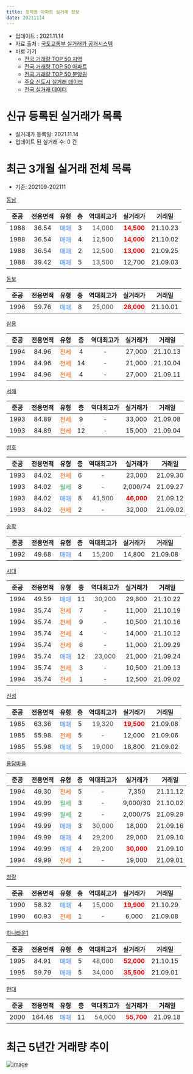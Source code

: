 ```yaml
---
title: 청학동 아파트 실거래 정보
date: 20211114
---
```


* 업데이트 : 2021.11.14
* 자료 출처 : [국토교통부 실거래가 공개시스템](http://rt.molit.go.kr)
* 바로 가기
    * [전국 거래량 TOP 50 지역](https://apt-info.github.io/apt-trade-info/tr)
    * [전국 거래량 TOP 50 아파트](https://apt-info.github.io/apt-trade-info/ta)
    * [전국 거래량 TOP 50 분양권](https://apt-info.github.io/apt-trade-info/tb)
    * [주요 신도시 실거래 데이터](https://apt-info.github.io/apt-trade-info/newtown)
    * [전국 실거래 데이터](https://apt-info.github.io/apt-trade-info/all)



<script async src="https://pagead2.googlesyndication.com/pagead/js/adsbygoogle.js"></script>
<!-- 기본광고 -->
<ins class="adsbygoogle"
     style="display:block"
     data-ad-client="ca-pub-1142216861245946"
     data-ad-slot="4805727019"
     data-ad-format="auto"
     data-full-width-responsive="true"></ins>
<script>
     (adsbygoogle = window.adsbygoogle || []).push({});
</script>


# 신규 등록된 실거래가 목록

* 실거래가 등록일: 2021.11.14
* 업데이트 된 실거래 수: 0 건




<script async src="https://pagead2.googlesyndication.com/pagead/js/adsbygoogle.js"></script>
<!-- 기본광고 -->
<ins class="adsbygoogle"
     style="display:block"
     data-ad-client="ca-pub-1142216861245946"
     data-ad-slot="4805727019"
     data-ad-format="auto"
     data-full-width-responsive="true"></ins>
<script>
     (adsbygoogle = window.adsbygoogle || []).push({});
</script>


# 최근 3개월 실거래 전체 목록
* 기준: 202109-202111


[동남](https://search.naver.com/search.naver?query=%EB%8F%99%EB%82%A8)

|준공|전용면적|유형|층|역대최고가|실거래가|거래일|
|:---:|:---:|:---:|:---:|:---:|:---:|:---:|
|1988|36.54|<span style="color:#4285F3">매매</span>|3|<span style="color:#444444">14,000</span>|<b><span style="color:#FF0000">14,500</span></b>|21.10.23|
|1988|36.54|<span style="color:#4285F3">매매</span>|4|<span style="color:#444444">12,500</span>|<b><span style="color:#FF0000">14,000</span></b>|21.10.02|
|1988|36.54|<span style="color:#4285F3">매매</span>|2|<span style="color:#444444">12,500</span>|<b><span style="color:#FF0000">13,000</span></b>|21.09.25|
|1988|39.42|<span style="color:#4285F3">매매</span>|5|<span style="color:#444444">13,500</span>|12,700|21.09.03|

[동보](https://search.naver.com/search.naver?query=%EB%8F%99%EB%B3%B4)

|준공|전용면적|유형|층|역대최고가|실거래가|거래일|
|:---:|:---:|:---:|:---:|:---:|:---:|:---:|
|1996|59.76|<span style="color:#4285F3">매매</span>|8|<span style="color:#444444">25,000</span>|<b><span style="color:#FF0000">28,000</span></b>|21.10.01|

[삼용](https://search.naver.com/search.naver?query=%EC%82%BC%EC%9A%A9)

|준공|전용면적|유형|층|역대최고가|실거래가|거래일|
|:---:|:---:|:---:|:---:|:---:|:---:|:---:|
|1994|84.96|<span style="color:#FF5A00">전세</span>|4|<span style="color:#444444">-</span>|27,000|21.10.13|
|1994|84.96|<span style="color:#FF5A00">전세</span>|14|<span style="color:#444444">-</span>|21,000|21.10.04|
|1994|84.96|<span style="color:#FF5A00">전세</span>|4|<span style="color:#444444">-</span>|27,000|21.09.11|

[서해](https://search.naver.com/search.naver?query=%EC%84%9C%ED%95%B4)

|준공|전용면적|유형|층|역대최고가|실거래가|거래일|
|:---:|:---:|:---:|:---:|:---:|:---:|:---:|
|1993|84.89|<span style="color:#FF5A00">전세</span>|9|<span style="color:#444444">-</span>|33,000|21.09.08|
|1993|84.89|<span style="color:#FF5A00">전세</span>|12|<span style="color:#444444">-</span>|15,000|21.09.04|

[성호](https://search.naver.com/search.naver?query=%EC%84%B1%ED%98%B8)

|준공|전용면적|유형|층|역대최고가|실거래가|거래일|
|:---:|:---:|:---:|:---:|:---:|:---:|:---:|
|1993|84.02|<span style="color:#FF5A00">전세</span>|6|<span style="color:#444444">-</span>|23,000|21.09.30|
|1993|84.02|<span style="color:#34A853">월세</span>|8|<span style="color:#444444">-</span>|2,000/74|21.09.27|
|1993|84.02|<span style="color:#4285F3">매매</span>|8|<span style="color:#444444">41,500</span>|<b><span style="color:#FF0000">46,000</span></b>|21.09.12|
|1993|84.02|<span style="color:#FF5A00">전세</span>|2|<span style="color:#444444">-</span>|32,000|21.09.02|

[송학](https://search.naver.com/search.naver?query=%EC%86%A1%ED%95%99)

|준공|전용면적|유형|층|역대최고가|실거래가|거래일|
|:---:|:---:|:---:|:---:|:---:|:---:|:---:|
|1992|49.68|<span style="color:#4285F3">매매</span>|4|<span style="color:#444444">15,200</span>|14,800|21.09.08|

[시대](https://search.naver.com/search.naver?query=%EC%8B%9C%EB%8C%80)

|준공|전용면적|유형|층|역대최고가|실거래가|거래일|
|:---:|:---:|:---:|:---:|:---:|:---:|:---:|
|1994|49.59|<span style="color:#4285F3">매매</span>|11|<span style="color:#444444">30,200</span>|29,800|21.10.22|
|1994|35.74|<span style="color:#FF5A00">전세</span>|7|<span style="color:#444444">-</span>|11,000|21.10.19|
|1994|35.74|<span style="color:#FF5A00">전세</span>|9|<span style="color:#444444">-</span>|10,500|21.10.16|
|1994|35.74|<span style="color:#FF5A00">전세</span>|4|<span style="color:#444444">-</span>|14,000|21.10.12|
|1994|35.74|<span style="color:#FF5A00">전세</span>|6|<span style="color:#444444">-</span>|11,000|21.09.29|
|1994|35.74|<span style="color:#4285F3">매매</span>|12|<span style="color:#444444">23,000</span>|21,000|21.09.24|
|1994|35.74|<span style="color:#FF5A00">전세</span>|3|<span style="color:#444444">-</span>|10,500|21.09.13|
|1994|35.74|<span style="color:#FF5A00">전세</span>|1|<span style="color:#444444">-</span>|12,500|21.09.02|

[신성](https://search.naver.com/search.naver?query=%EC%8B%A0%EC%84%B1)

|준공|전용면적|유형|층|역대최고가|실거래가|거래일|
|:---:|:---:|:---:|:---:|:---:|:---:|:---:|
|1985|63.36|<span style="color:#4285F3">매매</span>|5|<span style="color:#444444">19,320</span>|<b><span style="color:#FF0000">19,500</span></b>|21.09.08|
|1985|55.98|<span style="color:#FF5A00">전세</span>|5|<span style="color:#444444">-</span>|12,000|21.09.06|
|1985|55.98|<span style="color:#4285F3">매매</span>|5|<span style="color:#444444">19,000</span>|18,800|21.09.02|

[용담마을](https://search.naver.com/search.naver?query=%EC%9A%A9%EB%8B%B4%EB%A7%88%EC%9D%84)

|준공|전용면적|유형|층|역대최고가|실거래가|거래일|
|:---:|:---:|:---:|:---:|:---:|:---:|:---:|
|1994|49.30|<span style="color:#FF5A00">전세</span>|5|<span style="color:#444444">-</span>|7,350|21.11.12|
|1994|49.99|<span style="color:#34A853">월세</span>|3|<span style="color:#444444">-</span>|9,000/30|21.10.02|
|1994|49.99|<span style="color:#34A853">월세</span>|2|<span style="color:#444444">-</span>|2,000/75|21.09.29|
|1994|49.99|<span style="color:#4285F3">매매</span>|3|<span style="color:#444444">30,000</span>|18,000|21.09.16|
|1994|49.99|<span style="color:#4285F3">매매</span>|4|<span style="color:#444444">29,200</span>|29,000|21.09.10|
|1994|49.99|<span style="color:#4285F3">매매</span>|4|<span style="color:#444444">29,200</span>|<b><span style="color:#FF0000">30,000</span></b>|21.09.10|
|1994|49.99|<span style="color:#FF5A00">전세</span>|1|<span style="color:#444444">-</span>|19,000|21.09.01|

[청량](https://search.naver.com/search.naver?query=%EC%B2%AD%EB%9F%89)

|준공|전용면적|유형|층|역대최고가|실거래가|거래일|
|:---:|:---:|:---:|:---:|:---:|:---:|:---:|
|1990|58.32|<span style="color:#4285F3">매매</span>|4|<span style="color:#444444">15,000</span>|<b><span style="color:#FF0000">19,900</span></b>|21.10.29|
|1990|60.93|<span style="color:#FF5A00">전세</span>|1|<span style="color:#444444">-</span>|6,000|21.09.08|

[하나타운1](https://search.naver.com/search.naver?query=%ED%95%98%EB%82%98%ED%83%80%EC%9A%B41)

|준공|전용면적|유형|층|역대최고가|실거래가|거래일|
|:---:|:---:|:---:|:---:|:---:|:---:|:---:|
|1995|84.91|<span style="color:#4285F3">매매</span>|5|<span style="color:#444444">48,000</span>|<b><span style="color:#FF0000">52,000</span></b>|21.10.15|
|1995|59.79|<span style="color:#4285F3">매매</span>|5|<span style="color:#444444">34,000</span>|<b><span style="color:#FF0000">35,500</span></b>|21.09.01|

[현대](https://search.naver.com/search.naver?query=%ED%98%84%EB%8C%80)

|준공|전용면적|유형|층|역대최고가|실거래가|거래일|
|:---:|:---:|:---:|:---:|:---:|:---:|:---:|
|2000|164.46|<span style="color:#4285F3">매매</span>|11|<span style="color:#444444">54,000</span>|<b><span style="color:#FF0000">55,700</span></b>|21.09.18|



<script async src="https://pagead2.googlesyndication.com/pagead/js/adsbygoogle.js"></script>
<!-- 기본광고 -->
<ins class="adsbygoogle"
     style="display:block"
     data-ad-client="ca-pub-1142216861245946"
     data-ad-slot="4805727019"
     data-ad-format="auto"
     data-full-width-responsive="true"></ins>
<script>
     (adsbygoogle = window.adsbygoogle || []).push({});
</script>


# 최근 5년간 거래량 추이


<div style="width:100%;">
    <canvas id="deal_progress" height="200"></canvas>
</div>

<script>
new Chart(document.getElementById("deal_progress"), {
    type: 'line',
    data: {
        labels: ['16.01','16.02','16.03','16.04','16.05','16.06','16.07','16.08','16.09','16.10','16.11','16.12','17.01','17.02','17.03','17.04','17.05','17.06','17.07','17.08','17.09','17.10','17.11','17.12','18.01','18.02','18.03','18.04','18.05','18.06','18.07','18.08','18.09','18.10','18.11','18.12','19.01','19.02','19.03','19.04','19.05','19.06','19.07','19.08','19.09','19.10','19.11','19.12','20.01','20.02','20.03','20.04','20.05','20.06','20.07','20.08','20.09','20.10','20.11','20.12','21.01','21.02','21.03','21.04','21.05','21.06','21.07','21.08','21.09','21.10','21.11'],
        datasets: [{
            label: '매매/분양권',
            data: [19,26,25,25,30,31,37,29,28,31,22,12,19,23,22,22,46,42,21,16,21,23,12,11,14,12,26,17,6,17,9,15,17,20,10,6,10,13,11,16,18,8,16,11,8,19,19,14,19,30,34,21,43,68,35,15,8,18,23,32,37,60,62,43,43,12,23,20,12,6,0],
            borderColor: "rgba(66, 133, 243, 1)",
            backgroundColor: "rgba(66, 133, 243, 0.05)",
            borderWidth: 1,
            pointRadius: 0,
            fill: false,
            lineTension: 0
        },{
            label: '전/월세',
            data: [23,30,30,42,24,32,29,22,18,24,13,15,10,24,20,19,17,18,22,22,23,14,13,14,17,14,35,40,24,27,21,14,18,19,11,12,24,11,22,23,15,15,15,16,17,23,21,14,12,21,19,25,24,22,13,17,10,8,5,2,10,7,9,17,12,23,19,6,13,6,1],
            borderColor: "rgba(255, 90, 0, 1)",
            backgroundColor: "rgba(255, 90, 0, 0.05)",
            borderWidth: 1,
            pointRadius: 0,
            fill: false,
            lineTension: 0
        },{
            label: '합계',
            data: [42,56,55,67,54,63,66,51,46,55,35,27,29,47,42,41,63,60,43,38,44,37,25,25,31,26,61,57,30,44,30,29,35,39,21,18,34,24,33,39,33,23,31,27,25,42,40,28,31,51,53,46,67,90,48,32,18,26,28,34,47,67,71,60,55,35,42,26,25,12,1],
            borderColor: "rgba(0, 0, 0, 1)",
            backgroundColor: "rgba(0, 0, 0, 0.03)",
            borderWidth: 0.1,
            pointRadius: 0,
            fill: true,
            lineTension: 0
        }
        ]
    },
    options: {
        responsive: true,
        title: {
            display: false
        },
        tooltips: {
            mode: 'index',
            intersect: false
        },
        hover: {
            mode: 'nearest',
            intersect: true
        },
        scales: {
            xAxes: [{
                display: true,
                scaleLabel: {
                    display: true,
                    labelString: '년/월'
                }
            }],
            yAxes: [{
                display: true,
                ticks: {
                    suggestedMin: 0,
                },
                scaleLabel: {
                    display: true,
                    labelString: '실거래 수'
                }
            }]
        }
    }
});

</script>


[![image](https://apt-info.github.io/images/2020-01-03-apt-trade-info/1024x500.png)](https://play.google.com/store/apps/details?id=com.aptinfo.apttradeinfo)

